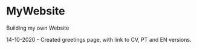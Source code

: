 # MyWebsite
Building my own Website

14-10-2020 - Created greetings page, with link to CV, PT and EN versions.
